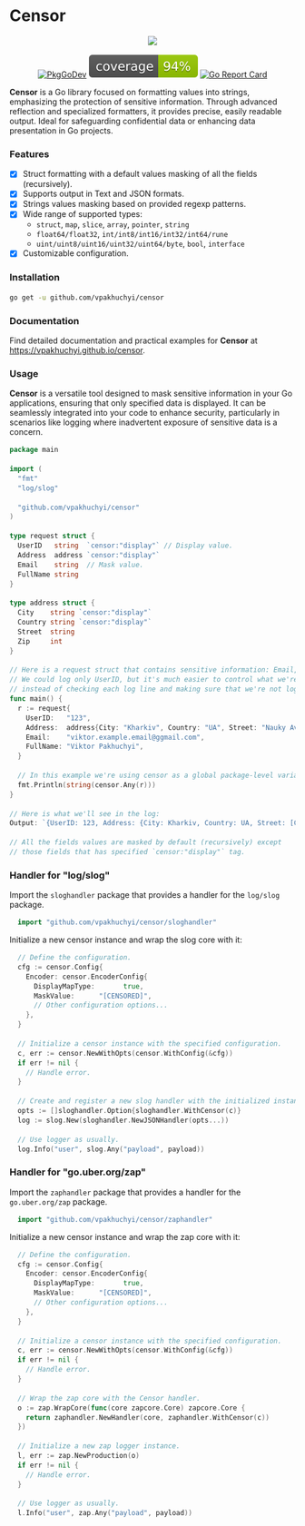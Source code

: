 # Censor

<p align="center"><img src="https://github.com/vpakhuchyi/censor/blob/main/static/logo.png?raw=true" width="260"></p>

<p align="center">
  <a href="https://goreportcard.com/report/github.com/vpakhuchyi/censor"><img src="https://goreportcard.com/badge/github.com/vpakhuchyi/censor" alt="PkgGoDev"></a>
  <img src="https://raw.githubusercontent.com/vpakhuchyi/censor/badges/.badges/main/coverage.svg">
  <a href="https://godoc.org/github.com/vpakhuchyi/censor"><img src="https://godoc.org/github.com/vpakhuchyi/censor?status.svg" alt="Go Report Card" /></a>
</p>

**Censor** is a Go library focused on formatting values into strings, emphasizing the protection
of sensitive information. Through advanced reflection and specialized formatters, it provides precise,
easily readable output. Ideal for safeguarding confidential data or enhancing data presentation in Go projects.

### Features

- [x] Struct formatting with a default values masking of all the fields (recursively).
- [x] Supports output in Text and JSON formats.
- [x] Strings values masking based on provided regexp patterns.
- [x] Wide range of supported types:
    - `struct`, `map`, `slice`, `array`, `pointer`, `string`
    - `float64/float32`, `int/int8/int16/int32/int64/rune`
    - `uint/uint8/uint16/uint32/uint64/byte`, `bool`, `interface`
- [x] Customizable configuration.

### Installation

```bash
go get -u github.com/vpakhuchyi/censor
```

### Documentation

Find detailed documentation and practical examples for **Censor** at https://vpakhuchyi.github.io/censor.   

### Usage

**Censor** is a versatile tool designed to mask sensitive information in your Go applications, ensuring that
only specified data is displayed. It can be seamlessly integrated into your code to enhance security,
particularly in scenarios like logging where inadvertent exposure of sensitive data is a concern.

```go
package main

import (
  "fmt"
  "log/slog"

  "github.com/vpakhuchyi/censor"
)

type request struct {
  UserID   string  `censor:"display"` // Display value.
  Address  address `censor:"display"`
  Email    string  // Mask value.
  FullName string
}

type address struct {
  City    string `censor:"display"`
  Country string `censor:"display"`
  Street  string
  Zip     int
}

// Here is a request struct that contains sensitive information: Email, FullName and Password.
// We could log only UserID, but it's much easier to control what we're logging by using **censor** 
// instead of checking each log line and making sure that we're not logging sensitive information.
func main() {
  r := request{
    UserID:   "123",
    Address:  address{City: "Kharkiv", Country: "UA", Street: "Nauky Avenue", Zip: 23335},
    Email:    "viktor.example.email@ggmail.com",
    FullName: "Viktor Pakhuchyi",
  }

  // In this example we're using censor as a global package-level variable with default configuration.
  fmt.Println(string(censor.Any(r)))
}

// Here is what we'll see in the log:
Output: `{UserID: 123, Address: {City: Kharkiv, Country: UA, Street: [CENSORED], Zip: [CENSORED]}, Email: [CENSORED], FullName: [CENSORED]}`

// All the fields values are masked by default (recursively) except 
// those fields that has specified `censor:"display"` tag.
```

### Handler for "log/slog"

Import the `sloghandler` package that provides a handler for the `log/slog` package.

```go
  import "github.com/vpakhuchyi/censor/sloghandler"
```

Initialize a new censor instance and wrap the slog core with it:

```go
  // Define the configuration.  
  cfg := censor.Config{
    Encoder: censor.EncoderConfig{
      DisplayMapType:       true,
      MaskValue:      "[CENSORED]", 
      // Other configuration options...
    },
  }
  
  // Initialize a censor instance with the specified configuration.
  c, err := censor.NewWithOpts(censor.WithConfig(&cfg))
  if err != nil {
    // Handle error.
  }
  
  // Create and register a new slog handler with the initialized instance.
  opts := []sloghandler.Option{sloghandler.WithCensor(c)}
  log := slog.New(sloghandler.NewJSONHandler(opts...))

  // Use logger as usually.
  log.Info("user", slog.Any("payload", payload))
```

### Handler for "go.uber.org/zap" 

Import the `zaphandler` package that provides a handler for the `go.uber.org/zap` package.

```go
  import "github.com/vpakhuchyi/censor/zaphandler"
```

Initialize a new censor instance and wrap the zap core with it:

```go
  // Define the configuration.  
  cfg := censor.Config{
    Encoder: censor.EncoderConfig{
      DisplayMapType:       true,
      MaskValue:      "[CENSORED]",
      // Other configuration options...
    },
  }

  // Initialize a censor instance with the specified configuration.
  c, err := censor.NewWithOpts(censor.WithConfig(&cfg))
  if err != nil {
    // Handle error.
  }
  
  // Wrap the zap core with the Censor handler.
  o := zap.WrapCore(func(core zapcore.Core) zapcore.Core {
    return zaphandler.NewHandler(core, zaphandler.WithCensor(c))
  })

  // Initialize a new zap logger instance.
  l, err := zap.NewProduction(o)
  if err != nil {
    // Handle error.
  }
  
  // Use logger as usually.
  l.Info("user", zap.Any("payload", payload))
```
